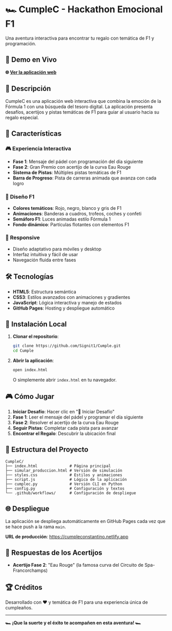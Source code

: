 # 🏎️ CumpleC - Hackathon Emocional F1

Una aventura interactiva para encontrar tu regalo con temática de F1 y programación.

## 🚀 Demo en Vivo

**🌐 [Ver la aplicación web](https://cumpleconstantino.netlify.app)**

## 🎯 Descripción

CumpleC es una aplicación web interactiva que combina la emoción de la Fórmula 1 con una búsqueda del tesoro digital. La aplicación presenta desafíos, acertijos y pistas temáticas de F1 para guiar al usuario hacia su regalo especial.

## 🏁 Características

### 🎮 **Experiencia Interactiva**
- **Fase 1**: Mensaje del pádel con programación del día siguiente
- **Fase 2**: Gran Premio con acertijo de la curva Eau Rouge
- **Sistema de Pistas**: Múltiples pistas temáticas de F1
- **Barra de Progreso**: Pista de carreras animada que avanza con cada logro

### 🎨 **Diseño F1**
- **Colores temáticos**: Rojo, negro, blanco y gris de F1
- **Animaciones**: Banderas a cuadros, trofeos, coches y confeti
- **Semáforo F1**: Luces animadas estilo Fórmula 1
- **Fondo dinámico**: Partículas flotantes con elementos F1

### 📱 **Responsive**
- Diseño adaptativo para móviles y desktop
- Interfaz intuitiva y fácil de usar
- Navegación fluida entre fases

## 🛠️ Tecnologías

- **HTML5**: Estructura semántica
- **CSS3**: Estilos avanzados con animaciones y gradientes
- **JavaScript**: Lógica interactiva y manejo de estados
- **GitHub Pages**: Hosting y despliegue automático

## 🚀 Instalación Local

1. **Clonar el repositorio**:
   ```bash
   git clone https://github.com/Signit1/Cumple.git
   cd Cumple
   ```

2. **Abrir la aplicación**:
   ```bash
   open index.html
   ```
   
   O simplemente abrir `index.html` en tu navegador.

## 🎮 Cómo Jugar

1. **Iniciar Desafío**: Hacer clic en "🚀 Iniciar Desafío"
2. **Fase 1**: Leer el mensaje del pádel y programar el día siguiente
3. **Fase 2**: Resolver el acertijo de la curva Eau Rouge
4. **Seguir Pistas**: Completar cada pista para avanzar
5. **Encontrar el Regalo**: Descubrir la ubicación final

## 📁 Estructura del Proyecto

```
CumpleC/
├── index.html              # Página principal
├── simular_produccion.html # Versión de simulación
├── styles.css              # Estilos y animaciones
├── script.js               # Lógica de la aplicación
├── cumplec.py              # Versión CLI en Python
├── config.py               # Configuración y textos
└── .github/workflows/      # Configuración de despliegue
```

## 🌐 Despliegue

La aplicación se despliega automáticamente en GitHub Pages cada vez que se hace push a la rama `main`.

**URL de producción**: https://cumpleconstantino.netlify.app

## 🎯 Respuestas de los Acertijos

- **Acertijo Fase 2**: "Eau Rouge" (la famosa curva del Circuito de Spa-Francorchamps)

## 🏆 Créditos

Desarrollado con ❤️ y temática de F1 para una experiencia única de cumpleaños.

---

**🏎️ ¡Que la suerte y el éxito te acompañen en esta aventura! 🏎️** 